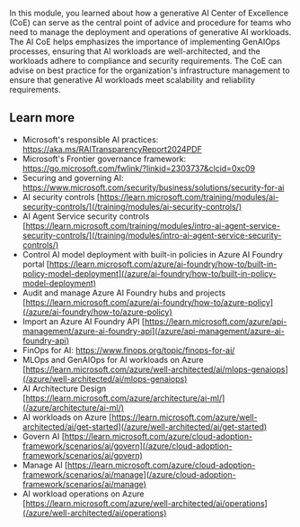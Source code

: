 In this module, you learned about how a generative AI Center of Excellence (CoE) can serve as the central point of advice and procedure for teams who need to manage the deployment and operations of generative AI workloads. The AI CoE helps emphasizes the importance of implementing GenAIOps processes, ensuring that AI workloads are well-architected, and the workloads adhere to compliance and security requirements. The CoE can advise on best practice for the organization's infrastructure management to ensure that generative AI workloads meet scalability and reliability requirements.

## Learn more

- Microsoft's responsible AI practices: <https://aka.ms/RAITransparencyReport2024PDF>
- Microsoft's Frontier governance framework: https://go.microsoft.com/fwlink/?linkid=2303737&clcid=0xc09
- Securing and governing AI: <https://www.microsoft.com/security/business/solutions/security-for-ai>
- AI security controls [https://learn.microsoft.com/training/modules/ai-security-controls/](/training/modules/ai-security-controls/)
- AI Agent Service security controls [https://learn.microsoft.com/training/modules/intro-ai-agent-service-security-controls/](/training/modules/intro-ai-agent-service-security-controls/)
- Control AI model deployment with built-in policies in Azure AI Foundry portal [https://learn.microsoft.com/azure/ai-foundry/how-to/built-in-policy-model-deployment](/azure/ai-foundry/how-to/built-in-policy-model-deployment) 
- Audit and manage Azure AI Foundry hubs and projects [https://learn.microsoft.com/azure/ai-foundry/how-to/azure-policy](/azure/ai-foundry/how-to/azure-policy)
- Import an Azure AI Foundry API [https://learn.microsoft.com/azure/api-management/azure-ai-foundry-api](/azure/api-management/azure-ai-foundry-api) 
- FinOps for AI: <https://www.finops.org/topic/finops-for-ai/>
- MLOps and GenAIOps for AI workloads on Azure [https://learn.microsoft.com/azure/well-architected/ai/mlops-genaiops](/azure/well-architected/ai/mlops-genaiops) 
- AI Architecture Design [https://learn.microsoft.com/azure/architecture/ai-ml/](/azure/architecture/ai-ml/)
- AI workloads on Azure [https://learn.microsoft.com/azure/well-architected/ai/get-started](/azure/well-architected/ai/get-started)
- Govern AI [https://learn.microsoft.com/azure/cloud-adoption-framework/scenarios/ai/govern](/azure/cloud-adoption-framework/scenarios/ai/govern) 
- Manage AI [https://learn.microsoft.com/azure/cloud-adoption-framework/scenarios/ai/manage](/azure/cloud-adoption-framework/scenarios/ai/manage) 
- AI workload operations on Azure [https://learn.microsoft.com/azure/well-architected/ai/operations](/azure/well-architected/ai/operations) 
  